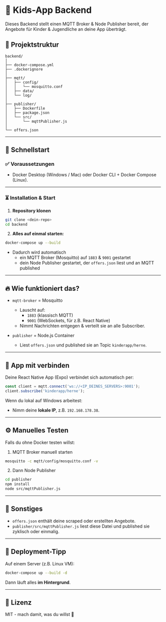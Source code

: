 
# 🎯 Kids-App Backend

Dieses Backend stellt einen MQTT Broker & Node Publisher bereit, der Angebote für Kinder & Jugendliche an deine App überträgt.

## 📁 Projektstruktur

```
backend/
│
├── docker-compose.yml
├── .dockerignore
│
├── mqtt/
│   ├── config/
│   │   └── mosquitto.conf
│   ├── data/
│   └── log/
│
├── publisher/
│   ├── Dockerfile
│   ├── package.json
│   └── src/
│       └── mqttPublisher.js
│
└── offers.json
```

---

## 🚀 Schnellstart

### ✅ Voraussetzungen
- Docker Desktop (Windows / Mac) oder Docker CLI + Docker Compose (Linux).

---

### ⏳ Installation & Start

1. **Repository klonen**

```bash
git clone <dein-repo>
cd backend
```

2. **Alles auf einmal starten:**

```bash
docker-compose up --build
```

- Dadurch wird automatisch
  - ein MQTT Broker (Mosquitto) auf `1883` & `9001` gestartet
  - dein Node Publisher gestartet, der `offers.json` liest und an MQTT published

---

## 🔥 Wie funktioniert das?

- `mqtt-broker` = Mosquitto  
  - Lauscht auf:
    - `1883` (klassisch MQTT)
    - `9001` (WebSockets, für z.B. React Native)
  - Nimmt Nachrichten entgegen & verteilt sie an alle Subscriber.

- `publisher` = Node.js Container  
  - Liest `offers.json` und published sie an Topic `kinderapp/herne`.

---

## 🚀 App mit verbinden

Deine React Native App (Expo) verbindet sich automatisch per:

```javascript
const client = mqtt.connect('ws://<IP_DEINES_SERVERS>:9001');
client.subscribe('kinderapp/herne');
```

Wenn du lokal auf Windows arbeitest:
- Nimm deine **lokale IP**, z.B. `192.168.178.38`.

---

## ⚙️ Manuelles Testen

Falls du ohne Docker testen willst:

1. MQTT Broker manuell starten
```bash
mosquitto -c mqtt/config/mosquitto.conf -v
```

2. Dann Node Publisher
```bash
cd publisher
npm install
node src/mqttPublisher.js
```

---

## 📂 Sonstiges

- `offers.json` enthält deine scraped oder erstellten Angebote.
- `publisher/src/mqttPublisher.js` liest diese Datei und published sie zyklisch oder einmalig.

---

## 💪 Deployment-Tipp

Auf einem Server (z.B. Linux VM):

```bash
docker-compose up --build -d
```

Dann läuft alles **im Hintergrund**.

---

## 📝 Lizenz

MIT - mach damit, was du willst 🚀
